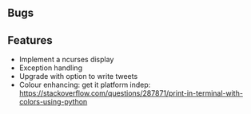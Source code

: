 ## Bugs

## Features

- Implement a ncurses display
- Exception handling
- Upgrade with option to write tweets
- Colour enhancing: get it platform indep: https://stackoverflow.com/questions/287871/print-in-terminal-with-colors-using-python